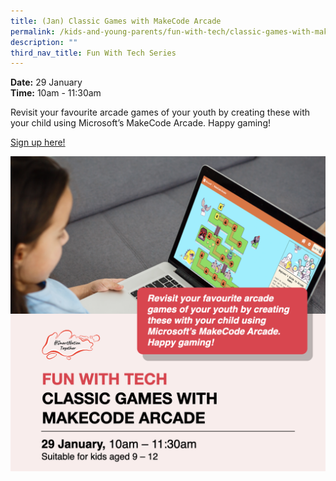 ```yaml
---
title: (Jan) Classic Games with MakeCode Arcade
permalink: /kids-and-young-parents/fun-with-tech/classic-games-with-makecode-arcade-jan
description: ""
third_nav_title: Fun With Tech Series
---
```

**Date:** 29 January
<br> **Time:** 10am - 11:30am

Revisit your favourite arcade games of your youth by creating these with your child using Microsoft’s MakeCode Arcade. Happy gaming! 

[Sign up here!](https://go.gov.sg/kypmakecodearcade-jan22)

![Classic games workshop for kids](/images/29-Jan-kids.png)